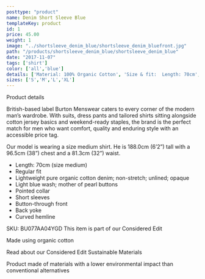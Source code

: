 ```yaml
---
posttype: "product"
name: Denim Short Sleeve Blue
templateKey: product
id: 1
price: 45.00
weight: 1
image: "../shortsleeve_denim_blue/shortsleeve_denim_bluefront.jpg"
path: "/products/shortsleeve_denim_blue/shortsleeve_denim_blue"
date: "2017-11-07"
tags: ['shirt']
color: ['all','blue']
details: ['Material: 100% Organic Cotton', 'Size & fit:  Length: 70cm','Care: Warm machine wash. Do not tumble dry.']
sizes: ['S','M','L','XL']
---
```


<!-- ![alt text](/products/black_100_polo/black_100_polo.jpg) -->







Product details

British-based label Burton Menswear caters to every corner of the modern man’s wardrobe. With suits, dress pants and tailored shirts sitting alongside cotton jersey basics and weekend-ready staples, the brand is the perfect match for men who want comfort, quality and enduring style with an accessible price tag.

Our model is wearing a size medium shirt. He is 188.0cm (6’2”) tall with a 96.5cm (38”) chest and a 81.3cm (32”) waist.

- Length: 70cm (size medium)
- Regular fit
- Lightweight pure organic cotton denim; non-stretch; unlined; opaque
- Light blue wash; mother of pearl buttons
- Pointed collar
- Short sleeves
- Button-through front
- Back yoke
- Curved hemline

SKU: BU077AA04YGD
This item is part of our Considered Edit

Made using organic cotton

Read about our Considered Edit
Sustainable Materials

Product made of materials with a lower environmental impact than conventional alternatives



